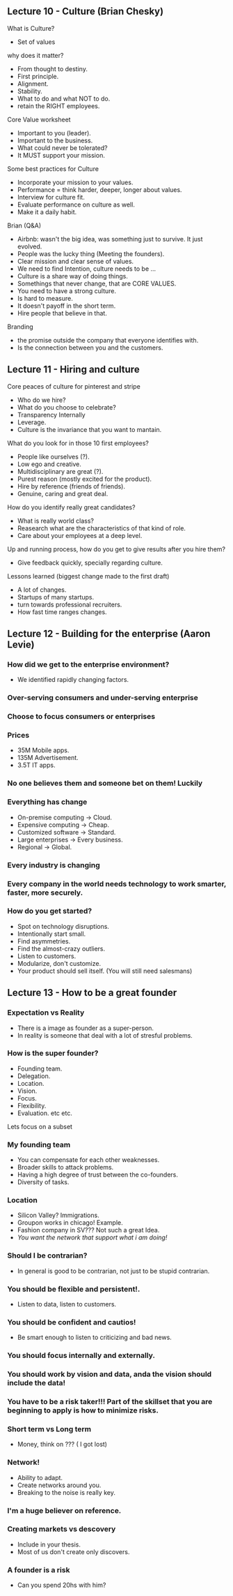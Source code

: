 ## Lecture 10 - Culture (Brian Chesky)

What is Culture?
 - Set of values

why does it matter?
 - From thought to destiny.
 - First principle.
 - Alignment.
 - Stability.
 - What to do and what NOT to do.
 - retain the RIGHT employees.

Core Value worksheet
  - Important to you (leader).
  - Important to the business.
  - What could never be tolerated?
  - It MUST support your mission.

Some best practices for Culture
  - Incorporate your mission to your values.
  - Performance = think harder, deeper, longer about values.
  - Interview for culture fit.
  - Evaluate performance on culture as well.
  - Make it a daily habit.

Brian (Q&A)
  - Airbnb: wasn't the big idea, was something just to survive. It just evolved.
  - People was the lucky thing (Meeting the founders).
  - Clear mission and clear sense of values.
  - We need to find Intention, culture needs to be ...
  - Culture is a share way of doing things.
  - Somethings that never change, that are CORE VALUES.
  - You need to have a strong culture.
  - Is hard to measure.
  - It doesn't payoff in the short term.
  - Hire people that believe in that.
  
  Branding

  - the promise outside the company that everyone identifies with.
  - Is the connection between you and the customers.


## Lecture 11 - Hiring and culture

Core peaces of culture for pinterest and stripe
 - Who do we hire?
 - What do you choose to celebrate?
 - Transparency Internally
 - Leverage.
 - Culture is the invariance that you want to mantain.

What do you look for in those 10 first employees?
 - People like ourselves (?).
 - Low ego and creative.
 - Multidisciplinary are great (?).
 - Purest reason (mostly excited for the product).
 - Hire by reference (friends of friends).
 - Genuine, caring and great deal.

How do you identify really great candidates?
 - What is really world class?
 - Reasearch what are the characteristics of that kind of role.
 - Care about your employees at a deep level.

Up and running process, how do you get to give results after you hire them?
 - Give feedback quickly, specially regarding culture.

Lessons learned (biggest change made to the first draft)
 - A lot of changes.
 - Startups of many startups.
 - turn towards professional recruiters.
 - How fast time ranges changes.
 
 ## Lecture 12 - Building for the enterprise (Aaron Levie)

### How did we get to the enterprise environment?
 - We identified rapidly changing factors.

### Over-serving consumers and under-serving enterprise

### Choose to focus consumers or enterprises

### Prices
 - 35M Mobile apps.
 - 135M Advertisement.
 - 3.5T IT apps.

### No one believes them and someone bet on them! Luckily

### Everything has change
 - On-premise computing -> Cloud.
 - Expensive computing -> Cheap.
 - Customized software -> Standard.
 - Large enterprises -> Every business.
 - Regional -> Global.

### Every industry is changing

### Every company in the world needs technology to work smarter, faster, more securely.

### How do you get started?
 - Spot on technology disruptions.
 - Intentionally start small.
 - Find asymmetries.
 - Find the almost-crazy outliers.
 - Listen to customers.
 - Modularize, don't customize.
 - Your product should sell itself.
   (You will still need salesmans)

## Lecture 13 - How to be a great founder

### Expectation vs Reality
 - There is a image as founder as a super-person.
 - In reality is someone that deal with a lot of stresful problems.

### How is the super founder?
 - Founding team.
 - Delegation.
 - Location.
 - Vision.
 - Focus.
 - Flexibility.
 - Evaluation. etc etc.

Lets focus on a subset

### My founding team

- You can compensate for each other weaknesses.
- Broader skills to attack problems.
- Having a high degree of trust between the co-founders.
- Diversity of tasks.

### Location

 - Silicon Valley? Immigrations.
 - Groupon works in chicago! Example.
 - Fashion company in SV??? Not such a great Idea.
 - *You want the network that support what i am doing!*

### Should I be contrarian?
 - In general is good to be contrarian, not just to be stupid contrarian.

### You should be flexible and persistent!.
 - Listen to data, listen to customers.

### You should be confident and cautios!
 - Be smart enough to listen to criticizing and bad news.

### You should focus internally and externally.

### You should work by vision and data, anda the vision should include the data!

### You have to be a risk taker!!! Part of the skillset that you are beginning to apply is how to minimize risks.

### Short term vs Long term
 - Money, think on ??? ( I got lost)

### Network!
 - Ability to adapt.
 - Create networks around you.
 - Breaking to the noise is really key.

### I'm a huge believer on reference.

### Creating markets vs descovery
 - Include in your thesis.
 - Most of us don't create only discovers.

### A founder is a risk
 - Can you spend 20hs with him?
 
 
